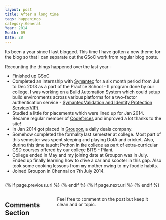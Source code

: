 ```yaml
---
layout: post
title: After a long time
tags: happenings
category:General
Year: 2014
Month: 09
Date: 28
---
```


Its been a year since I last blogged. This time I have gotten a new theme for the blog so that I can separate out the GSoC work from regular blog posts.

Recounting the things happened over the last year - 
* Finished up GSoC
* Completed an internship with [Symantec](http://www.symantec.com/) for a six month period from Jul to Dec 2013 as a part of the Practice School - II program done by our college. I was working on a Build Automation System which could setup build environments across various platforms for a two-factor authentication service - [Symantec Validation and Identity Protection Service(VIP)](www.symantec.com/en/in/vip-authentication-service).
* Studied a little for placements which were lined up for Jan 2014. Became regular member of [Codeforces](http://codeforces.com) and improved a lot thanks to the site!
* In Jan 2014 got placed in [Groupon](http://groupon.com), a daily deals company.
* Somehow completed the formality last semester at college. Most part of this semester was spent sleeping and playing DotA and cricket. Also, during this time taught Python in the college as part of extra-curricular CSD courses offered by our college BITS - Pilani.
* College ended in May and my joining date at Groupon was in July. Ended up finally learning how to drive a car and scooter in this gap. Also took some cooking lessons from my mother owing to my foodie habits.
* Joined Groupon in Chennai on 7th July 2014.



<div class="row">	
	<div class="span9 column">
			<p class="pull-right">{% if page.previous.url %} <a href="{{page.previous.url}}" title="Previous Post: {{page.previous.title}}"><i class="icon-chevron-left"></i></a> 	{% endif %}   {% if page.next.url %} 	<a href="{{page.next.url}}" title="Next Post: {{page.next.title}}"><i class="icon-chevron-right"></i></a> 	{% endif %} </p>  
	</div>

</div>

<div class="row">	
    <div class="span9 columns">    
		<h2>Comments Section</h2>
	    <p>Feel free to comment on the post but keep it clean and on topic.</p>	
		<div id="disqus_thread"></div>
		<script type="text/javascript">
			/* * * CONFIGURATION VARIABLES: EDIT BEFORE PASTING INTO YOUR WEBPAGE * * */
			var disqus_shortname = 'aayushahuja'; // required: replace example with your forum shortname
			
			
			/* * * DON'T EDIT BELOW THIS LINE * * */
			(function() {
				var dsq = document.createElement('script'); dsq.type = 'text/javascript'; dsq.async = true;
				dsq.src = 'http://' + disqus_shortname + '.disqus.com/embed.js';
				(document.getElementsByTagName('head')[0] || document.getElementsByTagName('body')[0]).appendChild(dsq);
			})();
		</script>
		<noscript>Please enable JavaScript to view the <a href="http://disqus.com/?ref_noscript">comments powered by Disqus.</a></noscript>
		<a href="http://disqus.com" class="dsq-brlink">blog comments powered by <span class="logo-disqus">Disqus</span></a>
	</div>
</div>

<!-- Twitter -->
<script>!function(d,s,id){var js,fjs=d.getElementsByTagName(s)[0];if(!d.getElementById(id)){js=d.createElement(s);js.id=id;js.src="//platform.twitter.com/widgets.js";fjs.parentNode.insertBefore(js,fjs);}}(document,"script","twitter-wjs");</script>

<!-- Google + -->
<script type="text/javascript">
  (function() {
    var po = document.createElement('script'); po.type = 'text/javascript'; po.async = true;
    po.src = 'https://apis.google.com/js/plusone.js';
    var s = document.getElementsByTagName('script')[0]; s.parentNode.insertBefore(po, s);
  })();
</script>
<!-- Written by hyades -->

